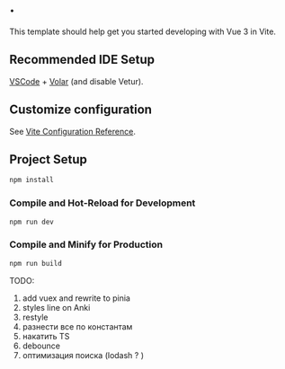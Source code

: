 # .

This template should help get you started developing with Vue 3 in Vite.

## Recommended IDE Setup

[VSCode](https://code.visualstudio.com/) + [Volar](https://marketplace.visualstudio.com/items?itemName=Vue.volar) (and disable Vetur).

## Customize configuration

See [Vite Configuration Reference](https://vite.dev/config/).

## Project Setup

```sh
npm install
```

### Compile and Hot-Reload for Development

```sh
npm run dev
```

### Compile and Minify for Production

```sh
npm run build
```


TODO: 
1. add vuex and rewrite to pinia
2. styles line on Anki
3. restyle
4. разнести все по константам
5. накатить TS
6. debounce
7. оптимизация поиска (lodash ? )
